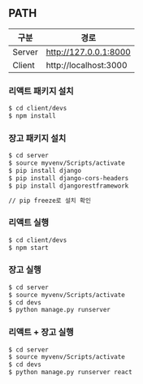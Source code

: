 ## PATH

| 구분   | 경로                  |
| ------ | --------------------- |
| Server | http://127.0.0.1:8000 |
| Client | http://localhost:3000 |

### 리액트 패키지 설치

```bash
$ cd client/devs
$ npm install
```

### 장고 패키지 설치

```bash
$ cd server
$ source myvenv/Scripts/activate
$ pip install django
$ pip install django-cors-headers
$ pip install djangorestframework

// pip freeze로 설치 확인
```

### 리액트 실행

```bash
$ cd client/devs
$ npm start
```

### 장고 실행

```bash
$ cd server
$ source myvenv/Scripts/activate
$ cd devs
$ python manage.py runserver
```

### 리액트 + 장고 실행

```bash
$ cd server
$ source myvenv/Scripts/activate
$ cd devs
$ python manage.py runserver react
```
